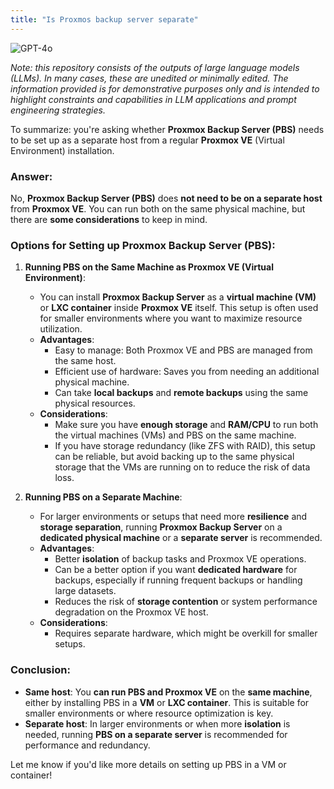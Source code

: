 ```yaml
---
title: "Is Proxmos backup server separate"
---
```

![GPT-4o](https://img.shields.io/badge/GPT--4o-3333FF?style=for-the-badge&logo=openai&logoColor=white)



*Note: this repository consists of the outputs of large language models (LLMs). In many cases, these are unedited or minimally edited. The information provided is for demonstrative purposes only and is intended to highlight constraints and capabilities in LLM applications and prompt engineering strategies.*


To summarize: you're asking whether **Proxmox Backup Server (PBS)** needs to be set up as a separate host from a regular **Proxmox VE** (Virtual Environment) installation.

### Answer:
No, **Proxmox Backup Server (PBS)** does **not need to be on a separate host** from **Proxmox VE**. You can run both on the same physical machine, but there are **some considerations** to keep in mind.

### Options for Setting up Proxmox Backup Server (PBS):

1. **Running PBS on the Same Machine as Proxmox VE (Virtual Environment)**:
   - You can install **Proxmox Backup Server** as a **virtual machine (VM)** or **LXC container** inside **Proxmox VE** itself. This setup is often used for smaller environments where you want to maximize resource utilization.
   - **Advantages**:
     - Easy to manage: Both Proxmox VE and PBS are managed from the same host.
     - Efficient use of hardware: Saves you from needing an additional physical machine.
     - Can take **local backups** and **remote backups** using the same physical resources.
   - **Considerations**:
     - Make sure you have **enough storage** and **RAM/CPU** to run both the virtual machines (VMs) and PBS on the same machine.
     - If you have storage redundancy (like ZFS with RAID), this setup can be reliable, but avoid backing up to the same physical storage that the VMs are running on to reduce the risk of data loss.
  
2. **Running PBS on a Separate Machine**:
   - For larger environments or setups that need more **resilience** and **storage separation**, running **Proxmox Backup Server** on a **dedicated physical machine** or a **separate server** is recommended.
   - **Advantages**:
     - Better **isolation** of backup tasks and Proxmox VE operations.
     - Can be a better option if you want **dedicated hardware** for backups, especially if running frequent backups or handling large datasets.
     - Reduces the risk of **storage contention** or system performance degradation on the Proxmox VE host.
   - **Considerations**:
     - Requires separate hardware, which might be overkill for smaller setups.

### Conclusion:
- **Same host**: You **can run PBS and Proxmox VE** on the **same machine**, either by installing PBS in a **VM** or **LXC container**. This is suitable for smaller environments or where resource optimization is key.
- **Separate host**: In larger environments or when more **isolation** is needed, running **PBS on a separate server** is recommended for performance and redundancy.

Let me know if you'd like more details on setting up PBS in a VM or container!